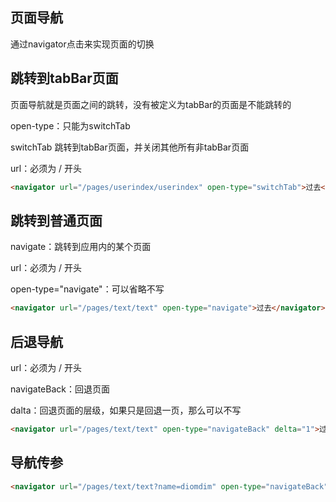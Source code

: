 ## 页面导航

通过navigator点击来实现页面的切换

## 跳转到tabBar页面

页面导航就是页面之间的跳转，没有被定义为tabBar的页面是不能跳转的

open-type：只能为switchTab

switchTab 跳转到tabBar页面，并关闭其他所有非tabBar页面

url：必须为 / 开头

``` html
<navigator url="/pages/userindex/userindex" open-type="switchTab">过去</navigator>
```

## 跳转到普通页面

navigate：跳转到应用内的某个页面

url：必须为 / 开头

open-type="navigate"：可以省略不写

``` html
<navigator url="/pages/text/text" open-type="navigate">过去</navigator>
```

## 后退导航

url：必须为 / 开头

navigateBack：回退页面

dalta：回退页面的层级，如果只是回退一页，那么可以不写

``` html
<navigator url="/pages/text/text" open-type="navigateBack" delta="1">过去</navigator>
```

## 导航传参

``` html
<navigator url="/pages/text/text?name=diomdim" open-type="navigateBack" delta="1">过去</navigator>
```

